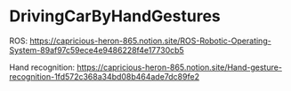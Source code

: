 # DrivingCarByHandGestures

ROS:
https://capricious-heron-865.notion.site/ROS-Robotic-Operating-System-89af97c59ece4e9486228f4e17730cb5

Hand recognition:
https://capricious-heron-865.notion.site/Hand-gesture-recognition-1fd572c368a34bd08b464ade7dc89fe2
